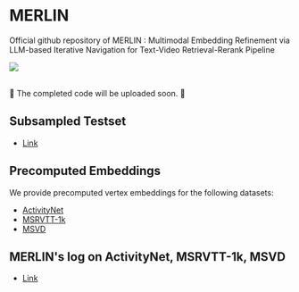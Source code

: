# MERLIN

Official github repository of MERLIN : Multimodal Embedding Refinement via LLM-based Iterative Navigation for Text-Video Retrieval-Rerank Pipeline

<div style='display:flex; gap: 0.25rem; '>
<a href='https://arxiv.org/abs/2407.12508'><img src='https://img.shields.io/badge/Paper-PDF-blue'></a>
</div>
<br>

🚧 The completed code will be uploaded soon. 🚧

## Subsampled Testset
- [Link](https://drive.google.com/drive/folders/19IPbbbV-ugZdqYCHHY5R-m4bCECy4-hd?usp=sharing)

## Precomputed Embeddings

We provide precomputed vertex embeddings for the following datasets:
- [ActivityNet](https://drive.google.com/drive/folders/1xr49ADvTqIGbnbg6Xvd0PAh3gklwKvaI?usp=drive_link) 
- [MSRVTT-1k](https://drive.google.com/drive/folders/1xr49ADvTqIGbnbg6Xvd0PAh3gklwKvaI?usp=drive_link) 
- [MSVD](https://drive.google.com/drive/folders/1xr49ADvTqIGbnbg6Xvd0PAh3gklwKvaI?usp=drive_link) 

## MERLIN's log on ActivityNet, MSRVTT-1k, MSVD
- [Link](https://drive.google.com/drive/folders/1E2zjiMVTtuEQA4Hs6RwsCbxVwUQ88W_F?usp=sharing)
